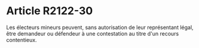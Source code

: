 # Article R2122-30

Les électeurs mineurs peuvent, sans autorisation de leur représentant légal, être demandeur ou défendeur à une contestation au titre d'un recours contentieux.